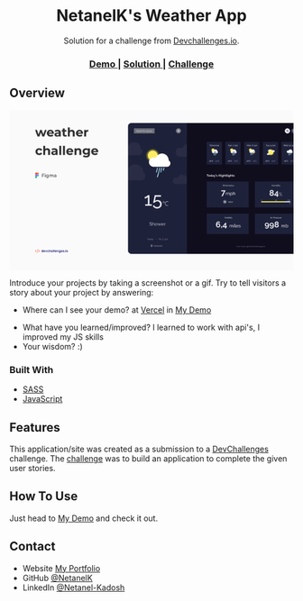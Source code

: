 <!-- Please update value in the {}  -->

<h1 align="center">NetanelK's Weather App</h1>

<div align="center">
   Solution for a challenge from  <a href="http://devchallenges.io" target="_blank">Devchallenges.io</a>.
</div>

<div align="center">
  <h3>
    <a href="https://weather-app-master-liard.vercel.app/" id="demo">
      Demo
    </a>
    <span> | </span>
    <a href="https://devchallenges.io/solutions/qKwPLzqCoYGNeJ4yPIl0">
      Solution
    </a>
    <span> | </span>
    <a href="https://devchallenges.io/challenges/mM1UIenRhK808W8qmLWv">
      Challenge
    </a>
  </h3>
</div>

<!-- TABLE OF CONTENTS -->

<!-- ## Table of Contents

- [Overview](#overview)
  - [Built With](#built-with)
- [Features](#features)
- [How to use](#how-to-use)
- [Contact](#contact) 
- [Acknowledgements](#acknowledgements) -->

<!-- OVERVIEW -->

## Overview

<img src="https://raw.githubusercontent.com/NetanelK/weather-app-master/master/WeatherApp_preview.png" align="center" width="800"/>
<!-- ![screenshot]("https://raw.githubusercontent.com/NetanelK/weather-app-master/master/WeatherApp_preview.png) -->

Introduce your projects by taking a screenshot or a gif. Try to tell visitors a story about your project by answering:

- Where can I see your demo? at [Vercel](https://weather-app-master-liard.vercel.app/) in [My Demo](#demo)
<!-- - What was your experience? -->
- What have you learned/improved? I learned to work with api's, I improved my JS skills
- Your wisdom? :) 

### Built With

<!-- This section should list any major frameworks that you built your project using. Here are a few examples.-->

- [SASS](https://sass-lang.com/)
- [JavaScript](https://developer.mozilla.org/en-US/docs/Web/JavaScript)

## Features

<!-- List the features of your application or follow the template. Don't share the figma file here :) -->

This application/site was created as a submission to a [DevChallenges](https://devchallenges.io/challenges) challenge. The [challenge](https://devchallenges.io/challenges/mM1UIenRhK808W8qmLWv) was to build an application to complete the given user stories.

## How To Use

Just head to [My Demo](#demo) and check it out.

<!-- ## Acknowledgements

This section should list any articles or add-ons/plugins that helps you to complete the project. This is optional but it will help you in the future. For example:

- [Steps to replicate a design with only HTML and CSS](https://devchallenges-blogs.web.app/how-to-replicate-design/)
- [Node.js](https://nodejs.org/)
- [Marked - a markdown parser](https://github.com/chjj/marked) -->

## Contact

- Website [My Portfolio](https://netanelk.github.io/)
- GitHub [@NetanelK](https://github.com/NetanelK)
- LinkedIn [@Netanel-Kadosh](https://www.linkedin.com/in/netanel-kadosh/)
